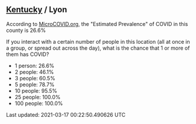 
## [Kentucky](/united-states/kentucky) / Lyon

According to [MicroCOVID.org](http://microcovid.org),
the "Estimated Prevalence" of COVID in this county is 26.6%

If you interact with a certain number of people in this location
(all at once in a group, or spread out across the day), what is the chance that
1 or more of them has COVID?

- 1 person: 26.6%
- 2 people: 46.1%
- 3 people: 60.5%
- 5 people: 78.7%
- 10 people: 95.5%
- 25 people: 100.0%
- 100 people: 100.0%

Last updated: 2021-03-17 00:22:50.490626 UTC
